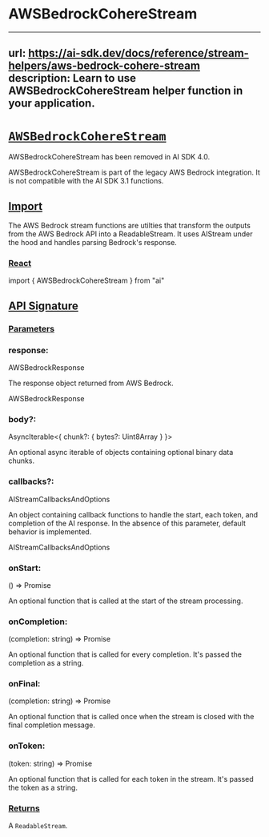 # AWSBedrockCohereStream


---
url: https://ai-sdk.dev/docs/reference/stream-helpers/aws-bedrock-cohere-stream
description: Learn to use AWSBedrockCohereStream helper function in your application.
---


# [`AWSBedrockCohereStream`](#awsbedrockcoherestream)


AWSBedrockCohereStream has been removed in AI SDK 4.0.

AWSBedrockCohereStream is part of the legacy AWS Bedrock integration. It is not compatible with the AI SDK 3.1 functions.


## [Import](#import)


The AWS Bedrock stream functions are utilties that transform the outputs from the AWS Bedrock API into a ReadableStream. It uses AIStream under the hood and handles parsing Bedrock's response.


### [React](#react)


import { AWSBedrockCohereStream } from "ai"


## [API Signature](#api-signature)



### [Parameters](#parameters)



### response:


AWSBedrockResponse

The response object returned from AWS Bedrock.

AWSBedrockResponse


### body?:


AsyncIterable<{ chunk?: { bytes?: Uint8Array } }>

An optional async iterable of objects containing optional binary data chunks.


### callbacks?:


AIStreamCallbacksAndOptions

An object containing callback functions to handle the start, each token, and completion of the AI response. In the absence of this parameter, default behavior is implemented.

AIStreamCallbacksAndOptions


### onStart:


() => Promise<void>

An optional function that is called at the start of the stream processing.


### onCompletion:


(completion: string) => Promise<void>

An optional function that is called for every completion. It's passed the completion as a string.


### onFinal:


(completion: string) => Promise<void>

An optional function that is called once when the stream is closed with the final completion message.


### onToken:


(token: string) => Promise<void>

An optional function that is called for each token in the stream. It's passed the token as a string.


### [Returns](#returns)


A `ReadableStream`.
